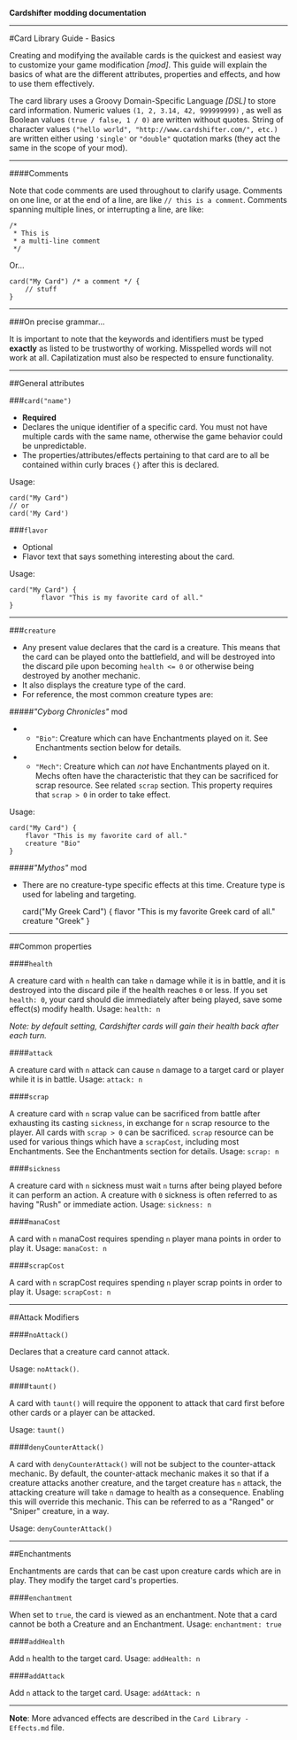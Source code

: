 **Cardshifter modding documentation**

---

#Card Library Guide - Basics

Creating and modifying the available cards is the quickest and easiest way to customize your game modification _[mod]_. This guide will explain the basics of what are the different attributes, properties and effects, and how to use them effectively. 

The card library uses a Groovy Domain-Specific Language _[DSL]_ to store card information. Numeric values `(1, 2, 3.14, 42, 999999999)` , as well as Boolean values `(true / false, 1 / 0)` are written without quotes. String of character values `("hello world", "http://www.cardshifter.com/", etc.)` are written either using `'single'` or `"double"` quotation marks (they act the same in the scope of your mod).

---

####Comments

Note that code comments are used throughout to clarify usage. Comments on one line, or at the end of a line, are like `// this is a comment`. Comments spanning multiple lines, or interrupting a line, are like:

    /*
     * This is
     * a multi-line comment
     */
 
Or...
 
    card("My Card") /* a comment */ {
        // stuff
    }

---

###On precise grammar...

It is important to note that the keywords and identifiers must be typed **exactly** as listed to be trustworthy of working. Misspelled words will not work at all. Capilatization must also be respected to ensure functionality.

---

##General attributes

###`card("name")`

- **Required**
- Declares the unique identifier of a specific card. You must not have multiple cards with the same name, otherwise the game behavior could be unpredictable. 
- The properties/attributes/effects pertaining to that card are to all be contained within curly braces `{}` after this is declared.

Usage:

    card("My Card")
    // or
    card('My Card')
    
###`flavor`

- Optional
- Flavor text that says something interesting about the card. 
 
Usage:

    card("My Card") {
            flavor "This is my favorite card of all."
    }
    
---
    
###`creature`

- Any present value declares that the card is a creature. This means that the card can be played onto the battlefield, and will be destroyed into the discard pile upon becoming `health <= 0` or otherwise being destroyed by another mechanic.
- It also displays the creature type of the card.
- For reference, the most common creature types are:

#####_"Cyborg Chronicles"_ mod

- - `"Bio"`: Creature which can have Enchantments played on it. See Enchantments section below for details. 
- - `"Mech"`: Creature which can _not_ have Enchantments played on it. Mechs often have the characteristic that they can be sacrificed for scrap resource. See related `scrap` section. This property requires that `scrap > 0` in order to take effect.

Usage:

    card("My Card") {
        flavor "This is my favorite card of all."
        creature "Bio"
    }

#####_"Mythos"_ mod

- There are no creature-type specific effects at this time. Creature type is used for labeling and targeting.

    card("My Greek Card") {
        flavor "This is my favorite Greek card of all."
        creature "Greek"
    }

---

##Common properties

####`health`

A creature card with `n` health can take `n` damage while it is in battle, and it is destroyed into the discard pile if the health reaches `0` or less. If you set `health: 0`, your card should die immediately after being played, save some effect(s) modify health. Usage: `health: n`

_Note: by default setting, Cardshifter cards will gain their health back after each turn._

####`attack`

A creature card with `n` attack can cause `n` damage  to a target card or player while it is in battle. Usage: `attack: n`

####`scrap`

A creature card with `n` scrap value can be sacrificed from battle after exhausting its casting `sickness`, in exchange for `n` scrap resource to the player. All cards with `scrap > 0` can be sacrificed. `scrap` resource can be used for various things which have a `scrapCost`, including most Enchantments. See the Enchantments section for details. Usage: `scrap: n`

####`sickness`

A creature card with `n` sickness must wait `n` turns after being played before it can perform an action. A creature with `0` sickness is often referred to as having "Rush" or immediate action. Usage: `sickness: n`

####`manaCost`

A card with `n` manaCost requires spending `n` player mana points in order to play it. Usage: `manaCost: n`

####`scrapCost`

A card with `n` scrapCost requires spending `n` player scrap points in order to play it. Usage: `scrapCost: n`

---

##Attack Modifiers

####`noAttack()`

Declares that a creature card cannot attack. 

Usage: `noAttack()`.

####`taunt()`

A card with `taunt()` will require the opponent to attack that card first before other cards or a player can be attacked.

Usage: `taunt()`

####`denyCounterAttack()`

A card with `denyCounterAttack()` will not be subject to the counter-attack mechanic. By default, the counter-attack mechanic makes it so that if a creature attacks another creature, and the target creature has `n` attack, the attacking creature will take `n` damage to health as a consequence. Enabling this will override this mechanic. This can be referred to as a "Ranged" or "Sniper" creature, in a way. 

Usage: `denyCounterAttack()`

---

##Enchantments

Enchantments are cards that can be cast upon creature cards which are in play. They modify the target card's properties.

####`enchantment`

When set to `true`, the card is viewed as an enchantment. Note that a card cannot be both a Creature and an Enchantment. Usage: `enchantment: true`

####`addHealth`

Add `n` health to the target card. Usage: `addHealth: n`

####`addAttack`

Add `n` attack to the target card. Usage: `addAttack: n`

---

**Note**: More advanced effects are described in the `Card Library - Effects.md` file.
